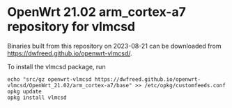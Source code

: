 OpenWrt 21.02 arm_cortex-a7 repository for vlmcsd
========

Binaries built from this repository on 2023-08-21 can be downloaded from <https://dwfreed.github.io/openwrt-vlmcsd/>.

To install the vlmcsd package, run

```
echo "src/gz openwrt-vlmcsd https://dwfreed.github.io/openwrt-vlmcsd/OpenWrt_21.02/arm_cortex-a7/base" >> /etc/opkg/customfeeds.conf
opkg update
opkg install vlmcsd
```
